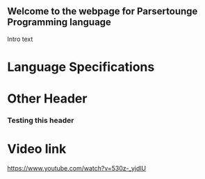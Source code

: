 ## Welcome to the webpage for Parsertounge Programming language

Intro text

# Language Specifications

# Other Header

### Testing this header

# Video link
https://www.youtube.com/watch?v=530z-_yjdlU
